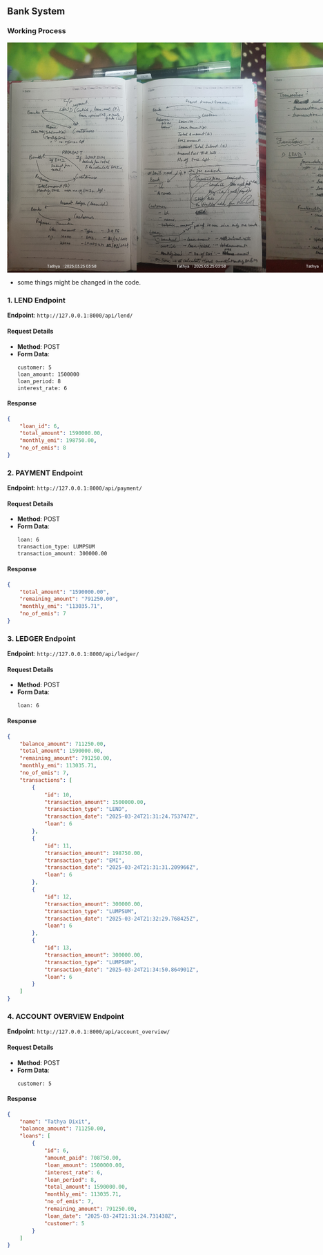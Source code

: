## Bank System
### Working Process
<div style="display: flex; justify-content: space-between;">
  <img src="Images/page1.jpg" width="300" title="Working Process">
  <img src="Images/page2.jpg" width="300" title="Working Process">
  <img src="Images/page3.jpg" width="300" title="Working Process">
  <img src="Images/page4.jpg" width="300" title="Working Process">
  <img src="Images/page5.jpg" width="300" title="Working Process">
  <img src="Images/page6.jpg" width="300" title="Working Process">
</div>

- some things might be changed in the code.

### 1. LEND Endpoint
**Endpoint**: `http://127.0.0.1:8000/api/lend/`

#### Request Details
- **Method**: POST
- **Form Data**:
  ```
  customer: 5
  loan_amount: 1500000
  loan_period: 8
  interest_rate: 6
  ```

#### Response
```json
{
    "loan_id": 6,
    "total_amount": 1590000.00,
    "monthly_emi": 198750.00,
    "no_of_emis": 8
}
```

### 2. PAYMENT Endpoint
**Endpoint**: `http://127.0.0.1:8000/api/payment/`

#### Request Details
- **Method**: POST
- **Form Data**:
  ```
  loan: 6
  transaction_type: LUMPSUM
  transaction_amount: 300000.00
  ```

#### Response
```json
{
    "total_amount": "1590000.00",
    "remaining_amount": "791250.00",
    "monthly_emi": "113035.71",
    "no_of_emis": 7
}
```

### 3. LEDGER Endpoint
**Endpoint**: `http://127.0.0.1:8000/api/ledger/`

#### Request Details
- **Method**: POST
- **Form Data**:
  ```
  loan: 6
  ```

#### Response
```json
{
    "balance_amount": 711250.00,
    "total_amount": 1590000.00,
    "remaining_amount": 791250.00,
    "monthly_emi": 113035.71,
    "no_of_emis": 7,
    "transactions": [
        {
            "id": 10,
            "transaction_amount": 1500000.00,
            "transaction_type": "LEND",
            "transaction_date": "2025-03-24T21:31:24.753747Z",
            "loan": 6
        },
        {
            "id": 11,
            "transaction_amount": 198750.00,
            "transaction_type": "EMI",
            "transaction_date": "2025-03-24T21:31:31.209966Z",
            "loan": 6
        },
        {
            "id": 12,
            "transaction_amount": 300000.00,
            "transaction_type": "LUMPSUM",
            "transaction_date": "2025-03-24T21:32:29.768425Z",
            "loan": 6
        },
        {
            "id": 13,
            "transaction_amount": 300000.00,
            "transaction_type": "LUMPSUM",
            "transaction_date": "2025-03-24T21:34:50.864901Z",
            "loan": 6
        }
    ]
}
```

### 4. ACCOUNT OVERVIEW Endpoint
**Endpoint**: `http://127.0.0.1:8000/api/account_overview/`

#### Request Details
- **Method**: POST
- **Form Data**:
  ```
  customer: 5
  ```

#### Response
```json
{
    "name": "Tathya Dixit",
    "balance_amount": 711250.00,
    "loans": [
        {
            "id": 6,
            "amount_paid": 708750.00,
            "loan_amount": 1500000.00,
            "interest_rate": 6,
            "loan_period": 8,
            "total_amount": 1590000.00,
            "monthly_emi": 113035.71,
            "no_of_emis": 7,
            "remaining_amount": 791250.00,
            "loan_date": "2025-03-24T21:31:24.731438Z",
            "customer": 5
        }
    ]
}
```
